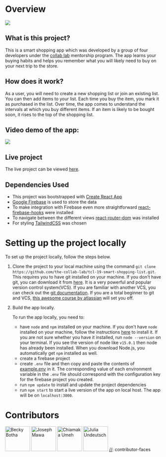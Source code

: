 # Overview

![](https://github.com/the-collab-lab/tcl-19-smart-shopping-list/blob/read-me/public/Thumbnail.png)

## What is this project?

This is a smart shopping app which was developed by a group of four developers under the [collab lab](https://the-collab-lab.codes/about-us/) mentorship program. The app learns your buying habits and helps you remember what you will likely need to buy on your next trip to the store. 

## How does it work?

As a user, you will need to create a new shopping list or join an existing list. You can then add items to your list. Each time you buy the item, you mark it as purchased in the list. Over time, the app comes to understand the intervals at which you buy different items. If an item is likely to be bought soon, it rises to the top of the shopping list.

## Video demo of the app:

![](https://github.com/the-collab-lab/tcl-19-smart-shopping-list/blob/read-me/public/smart-shopping-app.gif)


## Live project

The live project can be viewed [here](https://smart-shopping-list.netlify.app/).

## Dependencies Used

- This project was bootstrapped with [Create React App](https://github.com/facebook/create-react-app)
- [Google Firebase](https://firebase.google.com/) is used to store the data
- To make integration with Firebase even more straightforward [react-firebase-hooks](https://firebaseopensource.com/projects/csfrequency/react-firebase-hooks/) were installed
- To navigate between the different views [react-router-dom](https://reactrouter.com/web/guides/quick-start) was installed
- For styling [TailwindCSS](https://tailwindcss.com/docs/guides/create-react-app) was chosen



# Setting up the project locally

To set up the project locally, follow the steps below.

1. Clone the project to your local machine using the command `git clone https://github.com/the-collab-lab/tcl-19-smart-shopping-list.git`. This requires you to have git installed on your machine. If you don't have git, you can download it from [here](https://git-scm.com/downloads). It is a very powerful and popular version control system(VCS). If you are familiar with another VCS, you can check out the [git documentation](https://git-scm.com/doc). If you are a total beginner to git and VCS, [this awesome course by atlassian](https://www.atlassian.com/git/tutorials) will set you off.

2. Build the app locally. 
  
   To run the app locally, you need to:

    - have `node` and `npm` installed on your machine. If you don't have `node` installed on your machine, follow the instructions [here](https://nodejs.org/en/) to install it. If you are not sure whether you have it installed, run `node --version` on your terminal. If you see the version of node like `v15.0.1` then node has already been installed.  When you download Node.js, you automatically get `npm` installed as well.
    - create a firebase project 
    - create `.env` file and then copy and paste the contents of [example.env](./example.env) in it. The corresponding  value of each environment variable in the `.env` file should correspond with the configuration key for the firebase project  you  created.
    - run `npm update` to install and update the project dependencies
    - run `npm start` to start a live version of the app on local host. The app will be on `localhost:3000`.


# Contributors

[//]: contributor-faces
<a href="https://github.com/rb50"><img src="https://avatars.githubusercontent.com/u/24212625?v=4" title="Becky Botha" width="80" height="80"></a>
<a href="https://github.com/nibble0101"><img src="https://avatars.githubusercontent.com/u/52580190?v=4" title="Joseph Mawa" width="80" height="80"></a>
<a href="https://github.com/Amaka202"><img src="https://avatars.githubusercontent.com/u/57858821?v=4" title="Chiamaka Umeh" width="80" height="80"></a>
<a href="https://github.com/YuriDevAT"><img src="https://avatars.githubusercontent.com/u/54622834?v=4" title="Julia Undeutsch" width="80" height="80"></a>
[//]: contributor-faces

